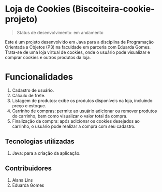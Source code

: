 # Loja de Cookies (Biscoiteira-cookie-projeto)
> Status de desenvolvimento: em andamento 
<p>Este é um projeto desenvolvido em Java para a disciplina de Programação Orientada a Objetos (P3) na faculdade em parceria com Eduarda Gomes. Trata-se de uma loja virtual de cookies, onde o usuário pode visualizar e comprar cookies e outros produtos da loja. </p>
<h1>Funcionalidades</h1>
<ol>
<li>Cadastro de usuário.</li>
<li>Cálculo de frete.</li>
<li>Listagem de produtos: exibe os produtos disponíveis na loja, incluindo preço e estoque.</li>
<li>Carrinho de compras: permite ao usuário adicionar ou remover produtos do carrinho, bem como visualizar o valor total da compra.</li>
<li>Finalização da compra: após adicionar os cookies desejados ao carrinho, o usuário pode realizar a compra com seu cadastro. </li>
</ol>
<h2>Tecnologias utilizadas </h2>
<ol>
<li> Java: para a criação da aplicação. </li>
</ol>
<h2>Contribuidores</h2>
<ol>
<li>Alana Lins </li>
<li>Eduarda Gomes</li>
</ol>
